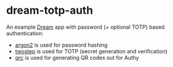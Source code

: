 # dream-totp-auth

An example [Dream][] app with password (+ optional TOTP) based authentication:

- [argon2][] is used for password hashing
- [twostep][] is used for TOTP (secret generation and verification)
- [qrc][] is used for generating QR codes out for Authy

[Dream]: https://aantron.github.io/dream/
[argon2]: https://github.com/Khady/ocaml-argon2
[twostep]: https://github.com/marcoonroad/twostep
[qrc]: https://github.com/dbuenzli/qrc
